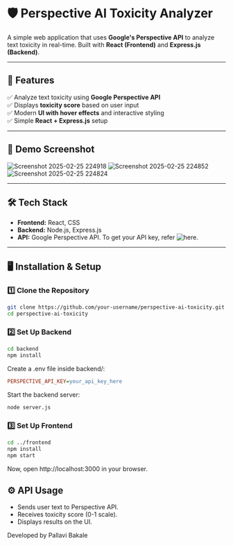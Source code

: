 # 🛡️ Perspective AI Toxicity Analyzer
A simple web application that uses **Google's Perspective API** to analyze text toxicity in real-time. Built with **React (Frontend)** and **Express.js (Backend)**.

---

## 🚀 Features
✅ Analyze text toxicity using **Google Perspective API**  
✅ Displays **toxicity score** based on user input  
✅ Modern **UI with hover effects** and interactive styling  
✅ Simple **React + Express.js** setup  

---

## 📸 Demo Screenshot
![Screenshot 2025-02-25 224918](https://github.com/user-attachments/assets/deda9889-44e0-4405-a784-af93f7305467)
![Screenshot 2025-02-25 224852](https://github.com/user-attachments/assets/e3e97404-b472-4226-b8db-f243586dbeb5)
![Screenshot 2025-02-25 224824](https://github.com/user-attachments/assets/f77edee3-d84a-4d84-8e76-f51f06d10769)

---

## 🛠️ Tech Stack
- **Frontend:** React, CSS  
- **Backend:** Node.js, Express.js  
- **API:** Google Perspective API. To get your API key, refer ![here](https://support.perspectiveapi.com/s/docs-enable-the-api?language=en_US).

---

## 🖥️ Installation & Setup
### **1️⃣ Clone the Repository**
```sh
git clone https://github.com/your-username/perspective-ai-toxicity.git
cd perspective-ai-toxicity
```
### **2️⃣ Set Up Backend**
```sh
cd backend
npm install
```
Create a .env file inside backend/:

```ini
PERSPECTIVE_API_KEY=your_api_key_here
```
Start the backend server:
```sh
node server.js
```
### **3️⃣ Set Up Frontend**
```sh
cd ../frontend
npm install
npm start
```
Now, open http://localhost:3000 in your browser.

## ⚙️ API Usage
- Sends user text to Perspective API.
- Receives toxicity score (0-1 scale).
- Displays results on the UI.

Developed by Pallavi Bakale
